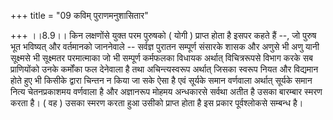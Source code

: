 +++
title = "09 कविम् पुराणमनुशासितार"

+++
।।8.9।। किन लक्षणोंसे युक्त परम पुरुषको ( योगी ) प्राप्त होता है इसपर
कहते हैं --, जो पुरुष भूत भविष्यत् और वर्तमानको जाननेवाले -- सर्वज्ञ
पुरातन सम्पूर्ण संसारके शासक और अणुसे भी अणु यानी सूक्ष्मसे भी सूक्ष्मतर
परमात्माका जो भी सम्पूर्ण कर्मफलका विधायक अर्थात् विचित्ररूपसे विभाग
करके सब प्राणियोंको उनके कर्मोंका फल देनेवाला है तथा अचिन्त्यस्वरूप
अर्थात् जिसका स्वरूप नियत और विद्यमान होते हुए भी किसीके द्वारा चिन्तन न
किया जा सके ऐसा है एवं सूर्यके समान वर्णवाला अर्थात् सूर्यके समान नित्य
चेतनप्रकाशमय वर्णवाला है और अज्ञानरूप मोहमय अन्धकारसे सर्वथा अतीत है
उसका बारम्बार स्मरण करता है। ( वह ) उसका स्मरण करता हुआ उसीको प्राप्त
होता है इस प्रकार पूर्वश्लोकसे सम्बन्ध है।
